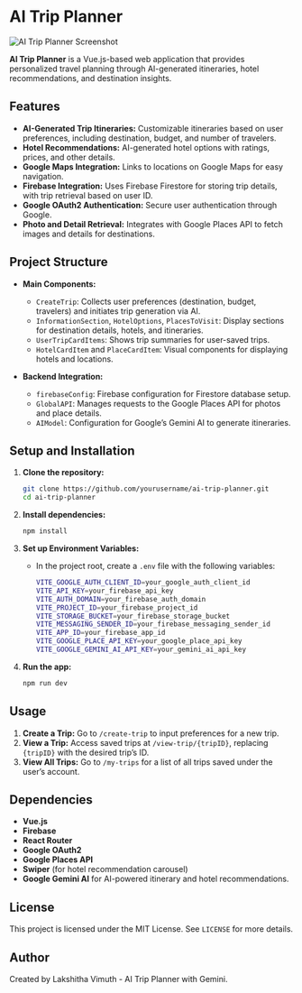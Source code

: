 
# AI Trip Planner

![AI Trip Planner Screenshot](mainImage.png)

**AI Trip Planner** is a Vue.js-based web application that provides personalized travel planning through AI-generated itineraries, hotel recommendations, and destination insights.

## Features

- **AI-Generated Trip Itineraries:** Customizable itineraries based on user preferences, including destination, budget, and number of travelers.
- **Hotel Recommendations:** AI-generated hotel options with ratings, prices, and other details.
- **Google Maps Integration:** Links to locations on Google Maps for easy navigation.
- **Firebase Integration:** Uses Firebase Firestore for storing trip details, with trip retrieval based on user ID.
- **Google OAuth2 Authentication:** Secure user authentication through Google.
- **Photo and Detail Retrieval:** Integrates with Google Places API to fetch images and details for destinations.

## Project Structure

- **Main Components:**
  - `CreateTrip`: Collects user preferences (destination, budget, travelers) and initiates trip generation via AI.
  - `InformationSection`, `HotelOptions`, `PlacesToVisit`: Display sections for destination details, hotels, and itineraries.
  - `UserTripCardItems`: Shows trip summaries for user-saved trips.
  - `HotelCardItem` and `PlaceCardItem`: Visual components for displaying hotels and locations.

- **Backend Integration:**
  - `firebaseConfig`: Firebase configuration for Firestore database setup.
  - `GlobalAPI`: Manages requests to the Google Places API for photos and place details.
  - `AIModel`: Configuration for Google’s Gemini AI to generate itineraries.

## Setup and Installation

1. **Clone the repository:**
   ```bash
   git clone https://github.com/yourusername/ai-trip-planner.git
   cd ai-trip-planner
   ```

2. **Install dependencies:**
   ```bash
   npm install
   ```

3. **Set up Environment Variables:**
   - In the project root, create a `.env` file with the following variables:
     ```bash
     VITE_GOOGLE_AUTH_CLIENT_ID=your_google_auth_client_id
     VITE_API_KEY=your_firebase_api_key
     VITE_AUTH_DOMAIN=your_firebase_auth_domain
     VITE_PROJECT_ID=your_firebase_project_id
     VITE_STORAGE_BUCKET=your_firebase_storage_bucket
     VITE_MESSAGING_SENDER_ID=your_firebase_messaging_sender_id
     VITE_APP_ID=your_firebase_app_id
     VITE_GOOGLE_PLACE_API_KEY=your_google_place_api_key
     VITE_GOOGLE_GEMINI_AI_API_KEY=your_gemini_ai_api_key
     ```

4. **Run the app:**
   ```bash
   npm run dev
   ```

## Usage

1. **Create a Trip:** Go to `/create-trip` to input preferences for a new trip.
2. **View a Trip:** Access saved trips at `/view-trip/{tripID}`, replacing `{tripID}` with the desired trip’s ID.
3. **View All Trips:** Go to `/my-trips` for a list of all trips saved under the user’s account.

## Dependencies

- **Vue.js**
- **Firebase**
- **React Router**
- **Google OAuth2**
- **Google Places API**
- **Swiper** (for hotel recommendation carousel)
- **Google Gemini AI** for AI-powered itinerary and hotel recommendations.

## License

This project is licensed under the MIT License. See `LICENSE` for more details.

## Author

Created by Lakshitha Vimuth - AI Trip Planner with Gemini.
